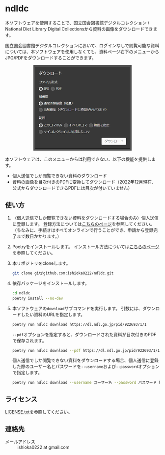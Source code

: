 # ndldc

本ソフトウェアを使用することで、国立国会図書館デジタルコレクション / National Diet Library Digital Collectionsから資料の画像をダウンロードできます。

国立国会図書館デジタルコレクションにおいて、ログインなしで閲覧可能な資料については、本ソフトウェアを使用しなくても、資料ページ右下のメニューからJPG/PDFをダウンロードすることができます。

<div align="center">
    <img src="./doc/download.png" width="320" style="margin: 0 auto;">
</div>

本ソフトウェアは、このメニューからは利用できない、以下の機能を提供します。

- 個人送信でしか閲覧できない資料のダウンロード
- 資料の画像を目次付きのPDFに変換してダウンロード（2022年12月現在、公式からダウンロードできるPDFには目次が付いていません）

## 使い方

1. （個人送信でしか閲覧できない資料をダウンロードする場合のみ）個人送信に登録します。
登録方法については[こちらのページ](https://www.ndl.go.jp/jp/use/digital_transmission/individuals_index.html)を参照してください。
（ちなみに、手続きはすべてオンラインで行うことができ、申請から登録完了まで数日かかります。）

1. Poetryをインストールします。
インストール方法については[こちらのページ](https://python-poetry.org/docs/#installation)を参照してください。

1. 本リポジトリをcloneします。
    ```bash
    git clone git@github.com:ishioka0222/ndldc.git
    ```

1. 依存パッケージをインストールします。
    ```bash
    cd ndldc
    poetry install --no-dev
    ```

1. 本ソフトウェアの`download`サブコマンドを実行します。
    引数には、ダウンロードしたい資料のURLを指定します。
    ```bash
    poetry run ndldc download https://dl.ndl.go.jp/pid/922693/1/1
    ```
    `--pdf`オプションを指定すると、ダウンロードされた資料が目次付きのPDFで保存されます。
    ```bash
    poetry run ndldc download --pdf https://dl.ndl.go.jp/pid/922693/1/1
    ```
    個人送信でしか閲覧できない資料をダウンロードする場合、個人送信に登録した際のユーザー名とパスワードを`--username`および`--password`オプションで指定します。
    ```bash
    poetry run ndldc download --username ユーザー名 --password パスワード https://dl.ndl.go.jp/pid/1371110/1/1
    ```

## ライセンス

[LICENSE.txt](LICENSE.txt)を参照してください。

## 連絡先

<dl>
    <dt>メールアドレス</dt>
    <dd>ishioka0222 at gmail.com</dd>
</dl>
